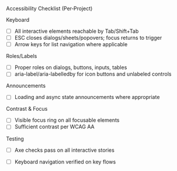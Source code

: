 Accessibility Checklist (Per‑Project)

Keyboard
- [ ] All interactive elements reachable by Tab/Shift+Tab
- [ ] ESC closes dialogs/sheets/popovers; focus returns to trigger
- [ ] Arrow keys for list navigation where applicable

Roles/Labels
- [ ] Proper roles on dialogs, buttons, inputs, tables
- [ ] aria-label/aria-labelledby for icon buttons and unlabeled controls

Announcements
- [ ] Loading and async state announcements where appropriate

Contrast & Focus
- [ ] Visible focus ring on all focusable elements
- [ ] Sufficient contrast per WCAG AA

Testing
- [ ] Axe checks pass on all interactive stories
- [ ] Keyboard navigation verified on key flows


